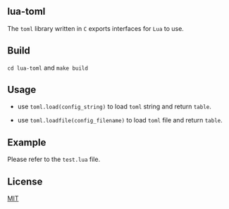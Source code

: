 ## lua-toml

  The `toml` library written in `C` exports interfaces for `Lua` to use.

## Build

  `cd lua-toml` and `make build`

## Usage

  * use `toml.load(config_string)` to load `toml` string and return `table`.

  * use `toml.loadfile(config_filename)` to load `toml` file and return `table`.
  
## Example

  Please refer to the `test.lua` file.

## License

  [MIT](https://github.com/cfadmin-cn/lua-toml)
  